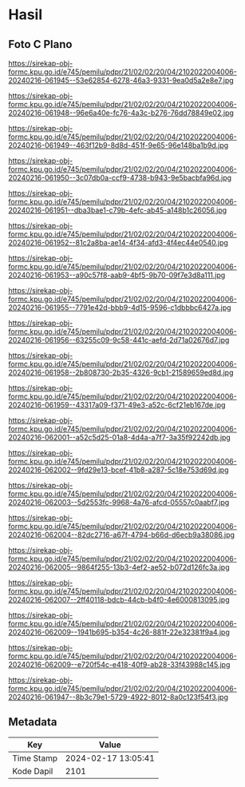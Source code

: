 # Hasil

## Foto C Plano

https://sirekap-obj-formc.kpu.go.id/e745/pemilu/pdpr/21/02/02/20/04/2102022004006-20240216-061945--53e62854-6278-46a3-9331-9ea0d5a2e8e7.jpg

https://sirekap-obj-formc.kpu.go.id/e745/pemilu/pdpr/21/02/02/20/04/2102022004006-20240216-061948--96e6a40e-fc76-4a3c-b276-76dd78849e02.jpg

https://sirekap-obj-formc.kpu.go.id/e745/pemilu/pdpr/21/02/02/20/04/2102022004006-20240216-061949--463f12b9-8d8d-451f-9e65-96e148ba1b9d.jpg

https://sirekap-obj-formc.kpu.go.id/e745/pemilu/pdpr/21/02/02/20/04/2102022004006-20240216-061950--3c07db0a-ccf9-4738-b943-9e5bacbfa96d.jpg

https://sirekap-obj-formc.kpu.go.id/e745/pemilu/pdpr/21/02/02/20/04/2102022004006-20240216-061951--dba3bae1-c79b-4efc-ab45-a148b1c26056.jpg

https://sirekap-obj-formc.kpu.go.id/e745/pemilu/pdpr/21/02/02/20/04/2102022004006-20240216-061952--81c2a8ba-ae14-4f34-afd3-4f4ec44e0540.jpg

https://sirekap-obj-formc.kpu.go.id/e745/pemilu/pdpr/21/02/02/20/04/2102022004006-20240216-061953--a90c57f8-aab9-4bf5-9b70-09f7e3d8a111.jpg

https://sirekap-obj-formc.kpu.go.id/e745/pemilu/pdpr/21/02/02/20/04/2102022004006-20240216-061955--7791e42d-bbb9-4d15-9596-c1dbbbc6427a.jpg

https://sirekap-obj-formc.kpu.go.id/e745/pemilu/pdpr/21/02/02/20/04/2102022004006-20240216-061956--63255c09-9c58-441c-aefd-2d71a02676d7.jpg

https://sirekap-obj-formc.kpu.go.id/e745/pemilu/pdpr/21/02/02/20/04/2102022004006-20240216-061958--2b808730-2b35-4326-9cb1-21589659ed8d.jpg

https://sirekap-obj-formc.kpu.go.id/e745/pemilu/pdpr/21/02/02/20/04/2102022004006-20240216-061959--43317a09-f371-49e3-a52c-6cf21eb167de.jpg

https://sirekap-obj-formc.kpu.go.id/e745/pemilu/pdpr/21/02/02/20/04/2102022004006-20240216-062001--a52c5d25-01a8-4d4a-a7f7-3a35f92242db.jpg

https://sirekap-obj-formc.kpu.go.id/e745/pemilu/pdpr/21/02/02/20/04/2102022004006-20240216-062002--9fd29e13-bcef-41b8-a287-5c18e753d69d.jpg

https://sirekap-obj-formc.kpu.go.id/e745/pemilu/pdpr/21/02/02/20/04/2102022004006-20240216-062003--5d2553fc-9968-4a76-afcd-05557c0aabf7.jpg

https://sirekap-obj-formc.kpu.go.id/e745/pemilu/pdpr/21/02/02/20/04/2102022004006-20240216-062004--82dc2716-a67f-4794-b66d-d6ecb9a38086.jpg

https://sirekap-obj-formc.kpu.go.id/e745/pemilu/pdpr/21/02/02/20/04/2102022004006-20240216-062005--9864f255-13b3-4ef2-ae52-b072d126fc3a.jpg

https://sirekap-obj-formc.kpu.go.id/e745/pemilu/pdpr/21/02/02/20/04/2102022004006-20240216-062007--2ff40118-bdcb-44cb-b4f0-4e6000813095.jpg

https://sirekap-obj-formc.kpu.go.id/e745/pemilu/pdpr/21/02/02/20/04/2102022004006-20240216-062009--1941b695-b354-4c26-881f-22e32381f9a4.jpg

https://sirekap-obj-formc.kpu.go.id/e745/pemilu/pdpr/21/02/02/20/04/2102022004006-20240216-062009--e720f54c-e418-40f9-ab28-33f43988c145.jpg

https://sirekap-obj-formc.kpu.go.id/e745/pemilu/pdpr/21/02/02/20/04/2102022004006-20240216-061947--8b3c79e1-5729-4922-8012-8a0c123f54f3.jpg


## Metadata

| Key        | Value               |
| ---------- | ------------------- |
| Time Stamp | 2024-02-17 13:05:41 |
| Kode Dapil | 2101                |



